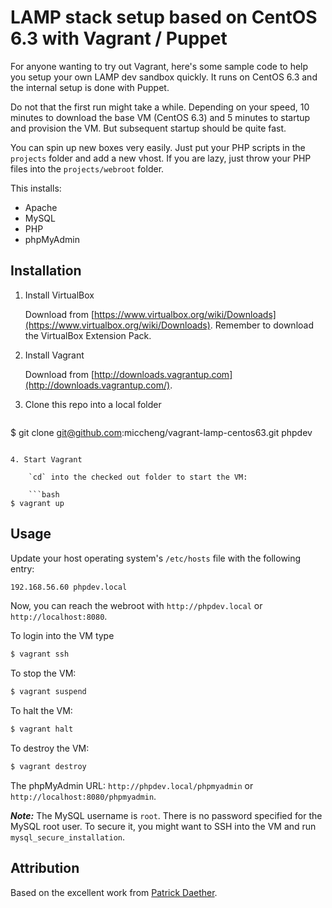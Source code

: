 # LAMP stack setup based on CentOS 6.3 with Vagrant / Puppet

For anyone wanting to try out Vagrant, here's some sample code to help you setup your own LAMP dev sandbox quickly. It runs on CentOS 6.3 and the internal setup is done with Puppet.

Do not that the first run might take a while. Depending on your speed, 10 minutes to download the base VM (CentOS 6.3) and 5 minutes to startup and provision the VM. But subsequent startup should be quite fast.

You can spin up new boxes very easily. Just put your PHP scripts in the `projects` folder and add a new vhost. If you are lazy, just throw your PHP files into the `projects/webroot` folder.

This installs:

- Apache
- MySQL
- PHP
- phpMyAdmin

## Installation

1. Install VirtualBox

	Download from [https://www.virtualbox.org/wiki/Downloads](https://www.virtualbox.org/wiki/Downloads). Remember to download the VirtualBox Extension Pack.

2. Install Vagrant
	
	Download from [http://downloads.vagrantup.com](http://downloads.vagrantup.com/).

3. Clone this repo into a local folder

	```bash
$ git clone git@github.com:miccheng/vagrant-lamp-centos63.git phpdev
```

4. Start Vagrant

	`cd` into the checked out folder to start the VM:

	```bash
$ vagrant up
```

## Usage

Update your host operating system's `/etc/hosts` file with the following entry:

```bash
192.168.56.60 phpdev.local
```

Now, you can reach the webroot with `http://phpdev.local` or `http://localhost:8080`.

To login into the VM type
```bash
$ vagrant ssh
```

To stop the VM:
```bash
$ vagrant suspend
```

To halt the VM:
```bash
$ vagrant halt
```

To destroy the VM:
```bash
$ vagrant destroy
```

The phpMyAdmin URL: `http://phpdev.local/phpmyadmin` or `http://localhost:8080/phpmyadmin`.

***Note:*** The MySQL username is `root`. There is no password specified for the MySQL root user. To secure it, you might want to SSH into the VM and run `mysql_secure_installation`.

## Attribution

Based on the excellent work from [Patrick Daether](https://github.com/pdaether/LAMP-CentOS-with-Vagrant).
